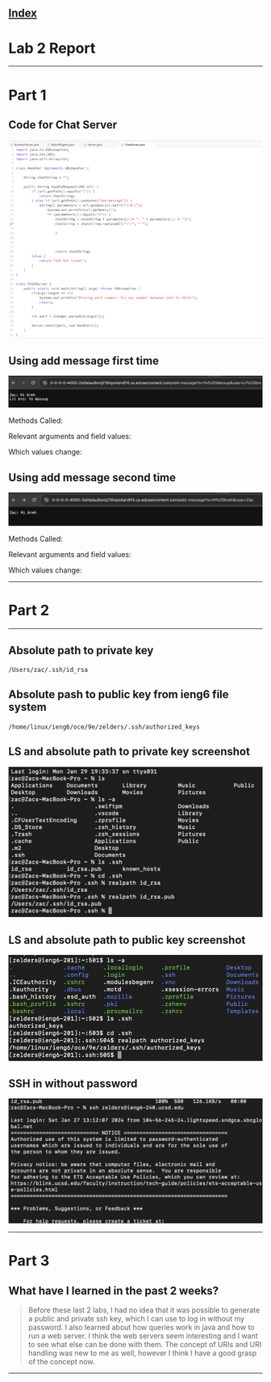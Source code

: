 
[Index](https://zcashe.github.io/cse15l-lab-reports/index.html)
---
# Lab 2 Report 
---
# Part 1
## Code for Chat Server
![Image](assets/Lab2-chatServer.png)

## Using add message first time
![Image](assets/Lab2-Message1.png)

Methods Called:

Relevant arguments and field values:

Which values change:

## Using add message second time
![Image](assets/Lab2-Message2.png)

Methods Called:

Relevant arguments and field values:

Which values change:




---

# Part 2
---
## Absolute path to private key 
```
/Users/zac/.ssh/id_rsa
```


## Absolute pash to public key from ieng6 file system
```
/home/linux/ieng6/oce/9e/zelders/.ssh/authorized_keys
```
## LS and absolute path to  private key screenshot 
![Image](assets/Lab2-filepath.png)
## LS and absolute path to public key screenshot
![Image](assets/Lab2-publicKey.png)

## SSH in without password
![Image](assets/Lab2-ssh.png)

---
# Part 3
## What have I learned in the past 2 weeks?
> Before these last 2 labs, I had no idea that it was possible to generate a public and private ssh key, which I can use to log in without my password. I also learned about how queries work in java and how to run a web server. I think the web servers seem interesting and I want to see what else can be done with them. The concept of URIs and URI handling was new to me as well, however I think I have a good grasp of the concept now.
---
